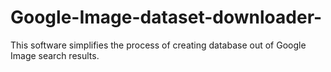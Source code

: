 # Google-Image-dataset-downloader-
This software simplifies the process of creating database out of Google Image search results.
